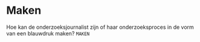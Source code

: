 # Maken

Hoe kan de onderzoeksjournalist zijn of haar onderzoeksproces in de vorm van een blauwdruk maken?
`MAKEN`

